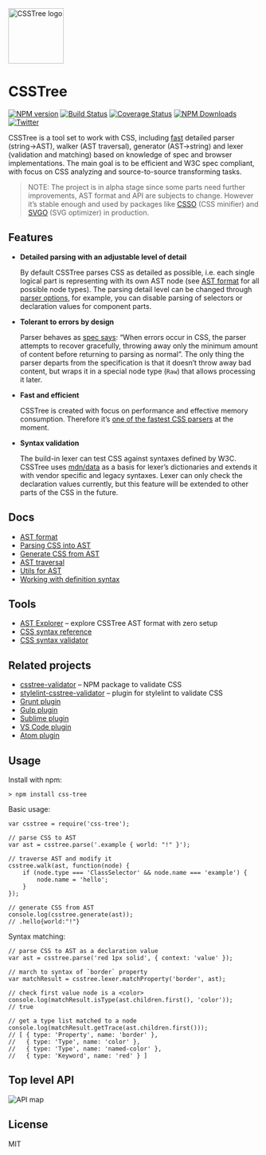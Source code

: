 <img src="https://cloud.githubusercontent.com/assets/270491/19243723/6f9136c6-8f21-11e6-82ac-eeeee4c6c452.png" alt="CSSTree logo" width="111" height="111" />

CSSTree
=======

[![NPM version](https://img.shields.io/npm/v/css-tree.svg)](https://www.npmjs.com/package/css-tree) [![Build Status](https://travis-ci.org/csstree/csstree.svg?branch=master)](https://travis-ci.org/csstree/csstree) [![Coverage Status](https://coveralls.io/repos/github/csstree/csstree/badge.svg?branch=master)](https://coveralls.io/github/csstree/csstree?branch=master) [![NPM Downloads](https://img.shields.io/npm/dm/css-tree.svg)](https://www.npmjs.com/package/css-tree) [![Twitter](https://img.shields.io/badge/Twitter-@csstree-blue.svg)](https://twitter.com/csstree)

CSSTree is a tool set to work with CSS, including [fast](https://github.com/postcss/benchmark) detailed parser (string-&gt;AST), walker (AST traversal), generator (AST-&gt;string) and lexer (validation and matching) based on knowledge of spec and browser implementations. The main goal is to be efficient and W3C spec compliant, with focus on CSS analyzing and source-to-source transforming tasks.

> NOTE: The project is in alpha stage since some parts need further improvements, AST format and API are subjects to change. However it’s stable enough and used by packages like [CSSO](https://github.com/css/csso) (CSS minifier) and [SVGO](https://github.com/svg/svgo) (SVG optimizer) in production.

Features
--------

-   **Detailed parsing with an adjustable level of detail**

    By default CSSTree parses CSS as detailed as possible, i.e. each single logical part is representing with its own AST node (see [AST format](docs/ast.md) for all possible node types). The parsing detail level can be changed through [parser options](docs/parsing.md#parsesource-options), for example, you can disable parsing of selectors or declaration values for component parts.

-   **Tolerant to errors by design**

    Parser behaves as [spec says](https://www.w3.org/TR/css-syntax-3/#error-handling): “When errors occur in CSS, the parser attempts to recover gracefully, throwing away only the minimum amount of content before returning to parsing as normal”. The only thing the parser departs from the specification is that it doesn’t throw away bad content, but wraps it in a special node type (`Raw`) that allows processing it later.

-   **Fast and efficient**

    CSSTree is created with focus on performance and effective memory consumption. Therefore it’s [one of the fastest CSS parsers](https://github.com/postcss/benchmark) at the moment.

-   **Syntax validation**

    The build-in lexer can test CSS against syntaxes defined by W3C. CSSTree uses [mdn/data](https://github.com/mdn/data/) as a basis for lexer’s dictionaries and extends it with vendor specific and legacy syntaxes. Lexer can only check the declaration values currently, but this feature will be extended to other parts of the CSS in the future.

Docs
----

-   [AST format](docs/ast.md)
-   [Parsing CSS into AST](docs/parsing.md)
-   [Generate CSS from AST](docs/generate.md)
-   [AST traversal](docs/traversal.md)
-   [Utils for AST](docs/utils.md)
-   [Working with definition syntax](docs/definition-syntax.md)

Tools
-----

-   [AST Explorer](https://astexplorer.net/#/gist/244e2fb4da940df52bf0f4b94277db44/e79aff44611020b22cfd9708f3a99ce09b7d67a8) – explore CSSTree AST format with zero setup
-   [CSS syntax reference](https://csstree.github.io/docs/syntax.html)
-   [CSS syntax validator](https://csstree.github.io/docs/validator.html)

Related projects
----------------

-   [csstree-validator](https://github.com/csstree/validator) – NPM package to validate CSS
-   [stylelint-csstree-validator](https://github.com/csstree/stylelint-validator) – plugin for stylelint to validate CSS
-   [Grunt plugin](https://github.com/sergejmueller/grunt-csstree-validator)
-   [Gulp plugin](https://github.com/csstree/gulp-csstree)
-   [Sublime plugin](https://github.com/csstree/SublimeLinter-contrib-csstree)
-   [VS Code plugin](https://github.com/csstree/vscode-plugin)
-   [Atom plugin](https://github.com/csstree/atom-plugin)

Usage
-----

Install with npm:

    > npm install css-tree

Basic usage:

    var csstree = require('css-tree');

    // parse CSS to AST
    var ast = csstree.parse('.example { world: "!" }');

    // traverse AST and modify it
    csstree.walk(ast, function(node) {
        if (node.type === 'ClassSelector' && node.name === 'example') {
            node.name = 'hello';
        }
    });

    // generate CSS from AST
    console.log(csstree.generate(ast));
    // .hello{world:"!"}

Syntax matching:

    // parse CSS to AST as a declaration value
    var ast = csstree.parse('red 1px solid', { context: 'value' });

    // march to syntax of `border` property
    var matchResult = csstree.lexer.matchProperty('border', ast);

    // check first value node is a <color>
    console.log(matchResult.isType(ast.children.first(), 'color'));
    // true

    // get a type list matched to a node
    console.log(matchResult.getTrace(ast.children.first()));
    // [ { type: 'Property', name: 'border' },
    //   { type: 'Type', name: 'color' },
    //   { type: 'Type', name: 'named-color' },
    //   { type: 'Keyword', name: 'red' } ]

Top level API
-------------

![API map](https://cdn.rawgit.com/csstree/csstree/master/docs/api-map.svg)

License
-------

MIT
